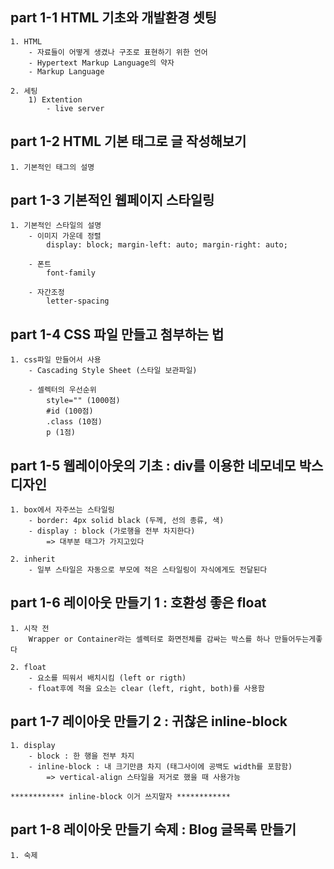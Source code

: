 ## part 1-1 HTML 기초와 개발환경 셋팅
	1. HTML
        - 자료들이 어떻게 생겼나 구조로 표현하기 위한 언어
        - Hypertext Markup Language의 약자
        - Markup Language
	
    2. 세팅
        1) Extention
            - live server 


## part 1-2 HTML 기본 태그로 글 작성해보기
    1. 기본적인 태그의 설명


## part 1-3 기본적인 웹페이지 스타일링
    1. 기본적인 스타일의 설명
        - 이미지 가운데 정렬
            display: block; margin-left: auto; margin-right: auto;
        
        - 폰트
            font-family

        - 자간조정
            letter-spacing


## part 1-4 CSS 파일 만들고 첨부하는 법
    1. css파일 만들어서 사용
        - Cascading Style Sheet (스타일 보관파일)

        - 셀렉터의 우선순위
            style="" (1000점)
            #id (100점)
            .class (10점) 
            p (1점) 

## part 1-5 웹레이아웃의 기초 : div를 이용한 네모네모 박스 디자인
    1. box에서 자주쓰는 스타일링
        - border: 4px solid black (두께, 선의 종류, 색)
        - display : block (가로행을 전부 차지한다)
            => 대부분 태그가 가지고있다

    2. inherit
        - 일부 스타일은 자동으로 부모에 적은 스타일링이 자식에게도 전달된다

## part 1-6 레이아웃 만들기 1 : 호환성 좋은 float
    1. 시작 전
        Wrapper or Container라는 셀렉터로 화면전체를 감싸는 박스를 하나 만들어두는게좋다

    2. float
        - 요소를 띄워서 배치시킴 (left or rigth)
        - float후에 적을 요소는 clear (left, right, both)를 사용함


## part 1-7 레이아웃 만들기 2 : 귀찮은 inline-block
    1. display
        - block : 한 행을 전부 차지
        - inline-block : 내 크기만큼 차지 (태그사이에 공백도 width를 포함함)
            => vertical-align 스타일을 저거로 했을 때 사용가능

    ************ inline-block 이거 쓰지말자 ************

## part 1-8 레이아웃 만들기 숙제 : Blog 글목록 만들기
    1. 숙제